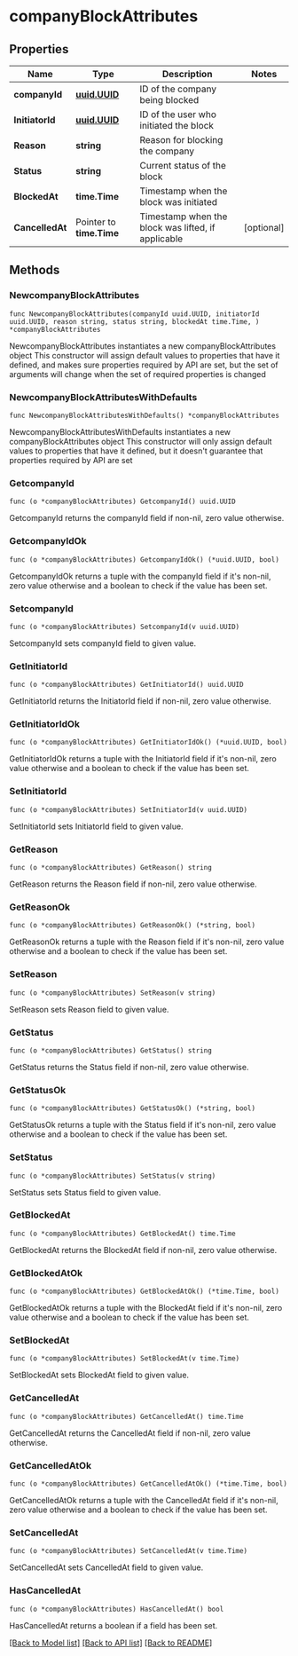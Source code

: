 # companyBlockAttributes

## Properties

Name | Type | Description | Notes
------------ | ------------- | ------------- | -------------
**companyId** | [**uuid.UUID**](uuid.UUID.md) | ID of the company being blocked | 
**InitiatorId** | [**uuid.UUID**](uuid.UUID.md) | ID of the user who initiated the block | 
**Reason** | **string** | Reason for blocking the company | 
**Status** | **string** | Current status of the block | 
**BlockedAt** | **time.Time** | Timestamp when the block was initiated | 
**CancelledAt** | Pointer to **time.Time** | Timestamp when the block was lifted, if applicable | [optional] 

## Methods

### NewcompanyBlockAttributes

`func NewcompanyBlockAttributes(companyId uuid.UUID, initiatorId uuid.UUID, reason string, status string, blockedAt time.Time, ) *companyBlockAttributes`

NewcompanyBlockAttributes instantiates a new companyBlockAttributes object
This constructor will assign default values to properties that have it defined,
and makes sure properties required by API are set, but the set of arguments
will change when the set of required properties is changed

### NewcompanyBlockAttributesWithDefaults

`func NewcompanyBlockAttributesWithDefaults() *companyBlockAttributes`

NewcompanyBlockAttributesWithDefaults instantiates a new companyBlockAttributes object
This constructor will only assign default values to properties that have it defined,
but it doesn't guarantee that properties required by API are set

### GetcompanyId

`func (o *companyBlockAttributes) GetcompanyId() uuid.UUID`

GetcompanyId returns the companyId field if non-nil, zero value otherwise.

### GetcompanyIdOk

`func (o *companyBlockAttributes) GetcompanyIdOk() (*uuid.UUID, bool)`

GetcompanyIdOk returns a tuple with the companyId field if it's non-nil, zero value otherwise
and a boolean to check if the value has been set.

### SetcompanyId

`func (o *companyBlockAttributes) SetcompanyId(v uuid.UUID)`

SetcompanyId sets companyId field to given value.


### GetInitiatorId

`func (o *companyBlockAttributes) GetInitiatorId() uuid.UUID`

GetInitiatorId returns the InitiatorId field if non-nil, zero value otherwise.

### GetInitiatorIdOk

`func (o *companyBlockAttributes) GetInitiatorIdOk() (*uuid.UUID, bool)`

GetInitiatorIdOk returns a tuple with the InitiatorId field if it's non-nil, zero value otherwise
and a boolean to check if the value has been set.

### SetInitiatorId

`func (o *companyBlockAttributes) SetInitiatorId(v uuid.UUID)`

SetInitiatorId sets InitiatorId field to given value.


### GetReason

`func (o *companyBlockAttributes) GetReason() string`

GetReason returns the Reason field if non-nil, zero value otherwise.

### GetReasonOk

`func (o *companyBlockAttributes) GetReasonOk() (*string, bool)`

GetReasonOk returns a tuple with the Reason field if it's non-nil, zero value otherwise
and a boolean to check if the value has been set.

### SetReason

`func (o *companyBlockAttributes) SetReason(v string)`

SetReason sets Reason field to given value.


### GetStatus

`func (o *companyBlockAttributes) GetStatus() string`

GetStatus returns the Status field if non-nil, zero value otherwise.

### GetStatusOk

`func (o *companyBlockAttributes) GetStatusOk() (*string, bool)`

GetStatusOk returns a tuple with the Status field if it's non-nil, zero value otherwise
and a boolean to check if the value has been set.

### SetStatus

`func (o *companyBlockAttributes) SetStatus(v string)`

SetStatus sets Status field to given value.


### GetBlockedAt

`func (o *companyBlockAttributes) GetBlockedAt() time.Time`

GetBlockedAt returns the BlockedAt field if non-nil, zero value otherwise.

### GetBlockedAtOk

`func (o *companyBlockAttributes) GetBlockedAtOk() (*time.Time, bool)`

GetBlockedAtOk returns a tuple with the BlockedAt field if it's non-nil, zero value otherwise
and a boolean to check if the value has been set.

### SetBlockedAt

`func (o *companyBlockAttributes) SetBlockedAt(v time.Time)`

SetBlockedAt sets BlockedAt field to given value.


### GetCancelledAt

`func (o *companyBlockAttributes) GetCancelledAt() time.Time`

GetCancelledAt returns the CancelledAt field if non-nil, zero value otherwise.

### GetCancelledAtOk

`func (o *companyBlockAttributes) GetCancelledAtOk() (*time.Time, bool)`

GetCancelledAtOk returns a tuple with the CancelledAt field if it's non-nil, zero value otherwise
and a boolean to check if the value has been set.

### SetCancelledAt

`func (o *companyBlockAttributes) SetCancelledAt(v time.Time)`

SetCancelledAt sets CancelledAt field to given value.

### HasCancelledAt

`func (o *companyBlockAttributes) HasCancelledAt() bool`

HasCancelledAt returns a boolean if a field has been set.


[[Back to Model list]](../README.md#documentation-for-models) [[Back to API list]](../README.md#documentation-for-api-endpoints) [[Back to README]](../README.md)



